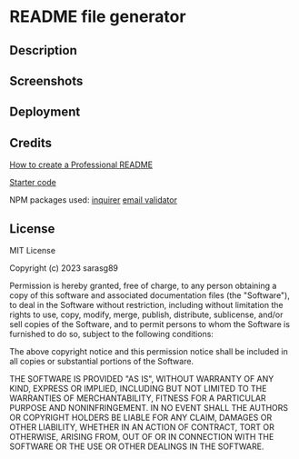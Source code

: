 # README file generator

## Description

## Screenshots

## Deployment

## Credits

[How to create a Professional README](https://coding-boot-camp.github.io/full-stack/github/professional-readme-guide)

[Starter code](https://github.com/coding-boot-camp/potential-enigma)

NPM packages used:
[inquirer](https://www.npmjs.com/package/inquirer)
[email validator](https://www.npmjs.com/package/email-validator)

## License

MIT License

Copyright (c) 2023 sarasg89

Permission is hereby granted, free of charge, to any person obtaining a copy of this software and associated documentation files (the "Software"), to deal in the Software without restriction, including without limitation the rights to use, copy, modify, merge, publish, distribute, sublicense, and/or sell copies of the Software, and to permit persons to whom the Software is furnished to do so, subject to the following conditions:

The above copyright notice and this permission notice shall be included in all copies or substantial portions of the Software.

THE SOFTWARE IS PROVIDED "AS IS", WITHOUT WARRANTY OF ANY KIND, EXPRESS OR IMPLIED, INCLUDING BUT NOT LIMITED TO THE WARRANTIES OF MERCHANTABILITY, FITNESS FOR A PARTICULAR PURPOSE AND NONINFRINGEMENT. IN NO EVENT SHALL THE AUTHORS OR COPYRIGHT HOLDERS BE LIABLE FOR ANY CLAIM, DAMAGES OR OTHER LIABILITY, WHETHER IN AN ACTION OF CONTRACT, TORT OR OTHERWISE, ARISING FROM, OUT OF OR IN CONNECTION WITH THE SOFTWARE OR THE USE OR OTHER DEALINGS IN THE SOFTWARE.
